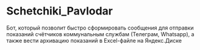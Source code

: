 # Schetchiki_Pavlodar
 Бот, который позволит быстро сформировать сообщения для отправки показаний счётчиков коммунальным службам (Телеграм, Whatsapp), а также вести архивацию показаний в Excel-файле на Яндекс.Диске
